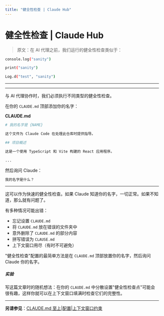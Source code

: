 ```yaml
---
title: "健全性检查 | Claude Hub"
---
```


# 健全性检查 | Claude Hub

> 原文：在 AI 代理之前，我们运行的健全性检查类似于：

```bash
console.log("sanity")

```

```bash
print("sanity")

```

```bash
Log.d("test", "sanity")

```

* * *

* * *

与 AI 代理协作时，我们必须执行不同类型的健全性检查。

在你的 `CLAUDE.md` 顶部添加你的名字：

**CLAUDE.md**

```bash
# 我的名字是 {NAME}

这个文件为 Claude Code 在处理此仓库时提供指导。

## 项目概述

这是一个使用 TypeScript 和 Vite 构建的 React 应用程序。

...

```

然后询问 Claude：

```bash
我的名字是什么？

```

* * *

这可以作为快速的健全性检查。如果 Claude 知道你的名字，一切正常。如果不知道，那么就有问题了。

有多种情况可能出错：

-   忘记设置 `CLAUDE.md`
-   将 `CLAUDE.md` 放在错误的文件夹中
-   意外删除了 `CLAUDE.md` 的部分内容
-   拼写错误为 `CLAUSE.md`
-   上下文窗口用尽（有时不可避免）

"健全性检查"配置的最简单方法是在 `CLAUDE.md` 顶部放置你的名字，然后询问 Claude 你的名字。

##### 实验

写这篇文章时的随机想法：在你的 `CLAUDE.md` 中分散设置"健全性检查点"可能会很有趣，这样你就可以在上下文窗口填满时检查它们的完整性。


* * *

**另请参见**：[CLAUDE.md 至上](/mechanics-claude-md-supremacy.html)|[配置](/configuration.html)|[上下文窗口约束](/mechanics-context-window-constraints-as-training.html)
